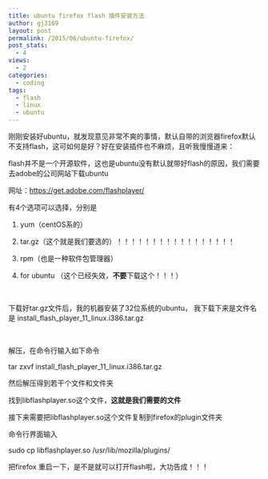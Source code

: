 ```yaml
---
title: ubuntu firefox flash 插件安装方法
author: gj3169
layout: post
permalink: /2015/06/ubuntu-firefox/
post_stats:
  - 4
views:
  - 2
categories:
  - coding
tags:
  - flash
  - linux
  - ubuntu
---
```

刚刚安装好ubuntu，就发现意见非常不爽的事情，默认自带的浏览器firefox默认不支持flash，这可如何是好？好在安装插件也不麻烦，且听我慢慢道来：

flash并不是一个开源软件，这也是ubuntu没有默认就带好flash的原因，我们需要去adobe的公司网站下载ubuntu

网址：https://get.adobe.com/flashplayer/

有4个选项可以选择，分别是

1. yum（centOS系的）

2. tar.gz（这个就是我们要选的）！！！！！！！！！！！！！！！！！

3. rpm（也是一种软件包管理器）

4. for ubuntu （这个已经失效，**不要**下载这个！！！）

&nbsp;

下载好tar.gz文件后，我的机器安装了32位系统的ubuntu， 我下载下来是文件名是 install\_flash\_player\_11\_linux.i386.tar.gz

&nbsp;

解压，在命令行输入如下命令

tar zxvf install\_flash\_player\_11\_linux.i386.tar.gz

然后解压得到若干个文件和文件夹

找到libflashplayer.so这个文件，**这就是我们需要的文件**

接下来需要把libflashplayer.so这个文件复制到firefox的plugin文件夹

命令行界面输入

sudo cp libflashplayer.so /usr/lib/mozilla/plugins/

把firefox 重启一下，是不是就可以打开flash啦，大功告成！！！